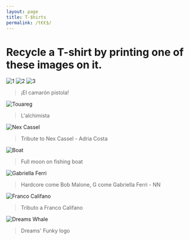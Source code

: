 ```yaml
---
layout: page
title: T-$hirts
permalink: /t€€$/
---
```


# Recycle a T-shirt by printing one of these images on it.
![1](/assets/camaron1.jpeg)
![2](/assets/camaron2.jpeg)
![3](/assets/camaron3.jpeg)
> ¡El camarón pistola!

![Touareg](/assets/touareg.jpeg)
> L'alchimista

![Nex Cassel](/assets/mt.jpeg)
> Tribute to Nex Cassel - Adria Costa

![Boat](/assets/boat.jpeg)
> Full moon on fishing boat

![Gabriella Ferri](/assets/G.jpeg)
> Hardcore come Bob Malone, G come Gabriella Ferri - NN

![Franco Califano](/assets/califfo.jpeg)
> Tributo a Franco Califano

![Dreams Whale](/assets/dreams_whale.jpeg)
> Dreams' Funky logo

